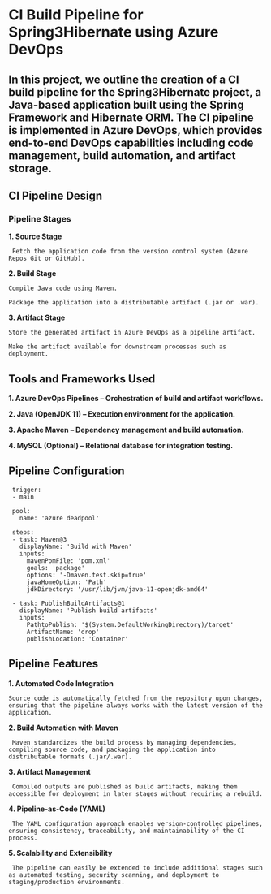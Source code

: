 # CI Build Pipeline for Spring3Hibernate using Azure DevOps

## In this project, we outline the creation of a CI build pipeline for the Spring3Hibernate project, a Java-based application built using the Spring Framework and Hibernate ORM. The CI pipeline is implemented in Azure DevOps, which provides end-to-end DevOps capabilities including code management, build automation, and artifact storage.


## CI Pipeline Design

### Pipeline Stages

**1. Source Stage**

     Fetch the application code from the version control system (Azure Repos Git or GitHub).

**2. Build Stage**

    Compile Java code using Maven.

    Package the application into a distributable artifact (.jar or .war).
  
**3. Artifact Stage**

    Store the generated artifact in Azure DevOps as a pipeline artifact.

    Make the artifact available for downstream processes such as deployment.


## Tools and Frameworks Used

**1. Azure DevOps Pipelines – Orchestration of build and artifact workflows.**

**2. Java (OpenJDK 11) – Execution environment for the application.**

**3. Apache Maven – Dependency management and build automation.**

**4. MySQL (Optional) – Relational database for integration testing.**


## Pipeline Configuration

     trigger:
     - main  
     
     pool:
       name: 'azure deadpool'   
     
     steps:
     - task: Maven@3
       displayName: 'Build with Maven'
       inputs:
         mavenPomFile: 'pom.xml'
         goals: 'package'
         options: '-Dmaven.test.skip=true'
         javaHomeOption: 'Path'
         jdkDirectory: '/usr/lib/jvm/java-11-openjdk-amd64'
     
     - task: PublishBuildArtifacts@1
       displayName: 'Publish build artifacts'
       inputs:
         PathtoPublish: '$(System.DefaultWorkingDirectory)/target'
         ArtifactName: 'drop'
         publishLocation: 'Container'


## Pipeline Features


**1. Automated Code Integration**

`Source code is automatically fetched from the repository upon changes, ensuring that the pipeline always works with the latest version of the application.`


**2. Build Automation with Maven**

     Maven standardizes the build process by managing dependencies, compiling source code, and packaging the application into distributable formats (.jar/.war).
     

**3. Artifact Management**

     Compiled outputs are published as build artifacts, making them accessible for deployment in later stages without requiring a rebuild.


**4. Pipeline-as-Code (YAML)**

     The YAML configuration approach enables version-controlled pipelines, ensuring consistency, traceability, and maintainability of the CI process.


**5. Scalability and Extensibility**

     The pipeline can easily be extended to include additional stages such as automated testing, security scanning, and deployment to staging/production environments.


